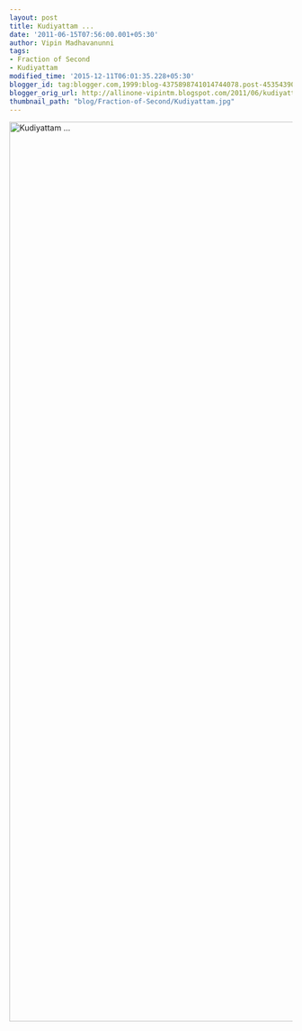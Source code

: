 ```yaml
---
layout: post
title: Kudiyattam ...
date: '2011-06-15T07:56:00.001+05:30'
author: Vipin Madhavanunni
tags:
- Fraction of Second
- Kudiyattam
modified_time: '2015-12-11T06:01:35.228+05:30'
blogger_id: tag:blogger.com,1999:blog-4375898741014744078.post-4535439029899656352
blogger_orig_url: http://allinone-vipintm.blogspot.com/2011/06/kudiyattam.html
thumbnail_path: "blog/Fraction-of-Second/Kudiyattam.jpg"
---
```

<a data-flickr-embed="true"  href="https://www.flickr.com/photos/vipintm/5844564819/in/dateposted-public/" title="Kudiyattam ..."><img src="https://farm3.staticflickr.com/2641/5844564819_9f319c54dc_o.jpg" width="1079" height="1600" alt="Kudiyattam ..."></a><script async src="//embedr.flickr.com/assets/client-code.js" charset="utf-8"></script>
